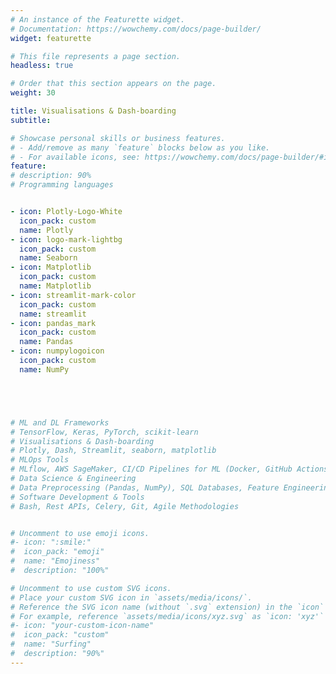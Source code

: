 ```yaml
---
# An instance of the Featurette widget.
# Documentation: https://wowchemy.com/docs/page-builder/
widget: featurette

# This file represents a page section.
headless: true

# Order that this section appears on the page.
weight: 30

title: Visualisations & Dash-boarding
subtitle: 

# Showcase personal skills or business features.
# - Add/remove as many `feature` blocks below as you like.
# - For available icons, see: https://wowchemy.com/docs/page-builder/#icons
feature:
# description: 90%
# Programming languages


- icon: Plotly-Logo-White
  icon_pack: custom
  name: Plotly
- icon: logo-mark-lightbg
  icon_pack: custom
  name: Seaborn
- icon: Matplotlib
  icon_pack: custom
  name: Matplotlib
- icon: streamlit-mark-color
  icon_pack: custom
  name: streamlit
- icon: pandas_mark
  icon_pack: custom
  name: Pandas
- icon: numpylogoicon
  icon_pack: custom
  name: NumPy





# ML and DL Frameworks
# TensorFlow, Keras, PyTorch, scikit-learn
# Visualisations & Dash-boarding
# Plotly, Dash, Streamlit, seaborn, matplotlib
# MLOps Tools
# MLflow, AWS SageMaker, CI/CD Pipelines for ML (Docker, GitHub Actions)
# Data Science & Engineering
# Data Preprocessing (Pandas, NumPy), SQL Databases, Feature Engineering
# Software Development & Tools
# Bash, Rest APIs, Celery, Git, Agile Methodologies


# Uncomment to use emoji icons.
#- icon: ":smile:"
#  icon_pack: "emoji"
#  name: "Emojiness"
#  description: "100%"  

# Uncomment to use custom SVG icons.
# Place your custom SVG icon in `assets/media/icons/`.
# Reference the SVG icon name (without `.svg` extension) in the `icon` field.
# For example, reference `assets/media/icons/xyz.svg` as `icon: 'xyz'`
#- icon: "your-custom-icon-name"
#  icon_pack: "custom"
#  name: "Surfing"
#  description: "90%"
---
```

